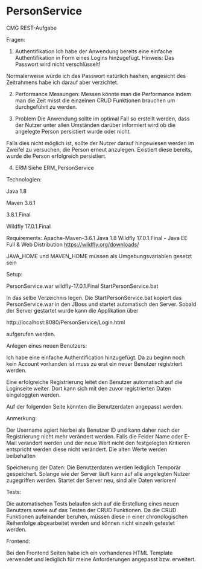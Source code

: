 # PersonService
CMG REST-Aufgabe

Fragen:

1. Authentifikation
Ich habe der Anwendung bereits eine einfache Authentifikation in Form eines Logins hinzugefügt. Hinweis: Das Passwort wird nicht verschlüsselt!

Normalerweise würde ich das Passwort natürlich hashen, angesicht des Zeitrahmens habe ich darauf aber verzichtet.

2. Performance Messungen:
Messen könnte man die Performance indem man die Zeit misst die einzelnen CRUD Funktionen brauchen um durchgeführt zu werden.

3. Problem
Die Anwendung sollte im optimal Fall so erstellt werden, dass der Nutzer unter allen Umständen darüber informiert wird ob die angelegte Person persistiert wurde oder nicht.

Falls dies nicht möglich ist, sollte der Nutzer darauf hingewiesen werden im Zweifel zu versuchen, die Person erneut anzulegen. Existiert diese bereits, wurde die Person erfolgreich persistiert.

4. ERM Siehe ERM_PersonService


Technologien:

Java 1.8

Maven 3.6.1

3.8.1.Final

Wildfly 17.0.1.Final

Requirements: Apache-Maven-3.6.1 Java 1.8 Wildfly 17.0.1.Final - Java EE Full & Web Distribution https://wildfly.org/downloads/

JAVA_HOME und MAVEN_HOME müssen als Umgebungsvariablen gesetzt sein

Setup:

PersonService.war wildfly-17.0.1.Final StartPersonService.bat

In das selbe Verzeichnis legen. Die StartPersonService.bat kopiert das PersonService.war in den JBoss und startet automatisch den Server. Sobald der Server gestartet wurde kann die Applikation über

http://localhost:8080/PersonService/Login.html

aufgerufen werden.

Anlegen eines neuen Benutzers:

Ich habe eine einfache Authentification hinzugefügt. Da zu beginn noch kein Account vorhanden ist muss zu erst ein neuer Benutzer registriert werden.

Eine erfolgreiche Registrierung leitet den Benutzer automatisch auf die Loginseite weiter. Dort kann sich mit den zuvor registrierten Daten eingeloggten werden.

Auf der folgenden Seite könnten die Benutzerdaten angepasst werden.

Anmerkung: 

Der Username agiert hierbei als Benutzer ID und kann daher nach der Registrierung nicht mehr verändert werden. Falls die Felder Name oder E-Mail verändert werden und der neue Wert nicht den festgelegten Kritieren entspricht werden diese nicht verändert. Die alten Werte werden beibehalten

Speicherung der Daten: Die Benutzerdaten werden lediglich Temporär gespeichert. Solange wie der Server läuft kann auf alle angelegten Nutzer zugegriffen werden. Startet der Server neu, sind alle Daten verloren!

Tests: 

Die automatischen Tests belaufen sich auf die Erstellung eines neuen Benutzers sowie auf das Testen der CRUD Funktionen. Da die CRUD Funktionen aufeinander beruhen, müssen diese in einer chronologischen Reihenfolge abgearbeitet werden und können nicht einzeln getestet werden.

Frontend: 

Bei den Frontend Seiten habe ich ein vorhandenes HTML Template verwendet und lediglich für meine Anforderungen angepasst bzw. erweitert.
